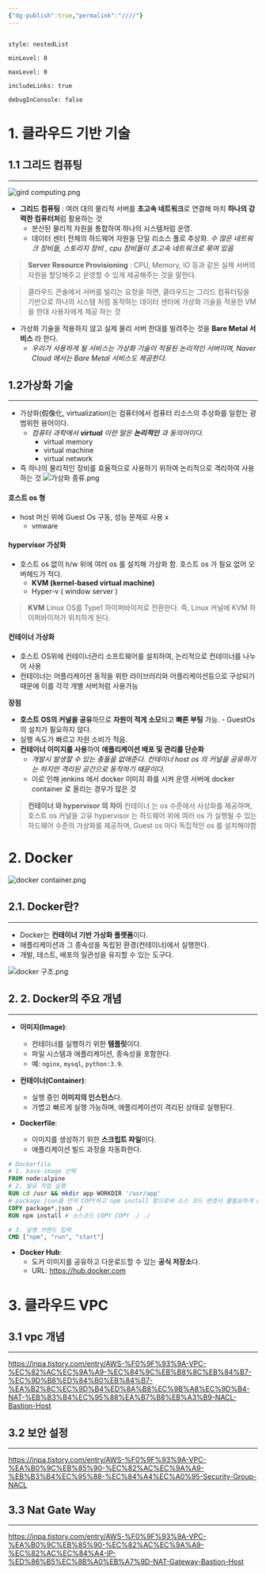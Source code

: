 ```yaml
---
{"dg-publish":true,"permalink":"////"}
---
```



```table-of-contents

style: nestedList

minLevel: 0

maxLevel: 0

includeLinks: true

debugInConsole: false

```

# 1. 클라우드 기반 기술
## 1.1  그리드 컴퓨팅
---

![gird computing.png](/images/gird%20computing.png)
- **그리드 컴퓨팅** : 여러 대의 물리적 서버를 **초고속 네트워크**로 연결해 마치 **하나의 강력한 컴퓨터처**럼 활용하는 것
	-  분산된 물리적 자원을 통합하여 하나의 시스템처럼 운영.
	- 데이터 센터 전체의 하드웨어 자원을 단일 리소스 풀로 추상화.
	  *수 많은 네트워크 장비들,  스토리지 장비 , cpu 장비들이 초고속 네트워크로 묶여 있음*


> **Server Resource Provisioning** : CPU, Memory, IO 등과 같은 실제 서버의 자원을 할당해주고 운영할 수 있게 제공해주는 것을 말한다.


> 클라우드 콘솔에서 서버를 빌리는 요청을 하면, 클라우드는
> 그리드 컴퓨터팅을 기반으로 하나의 시스템 처럼 동작하는 데이터 센터에  가상화 기술을 적용한 VM 을 한대 사용자에게 제공 하는 것 

- 가상화 기술을 적용하지 않고 실제 물리 서버 한대를 빌려주는 것을 **Bare Metal 서비스** 라 한다.
	- *우리가 사용하게 될 서비스는 가상화 기술이 적용된 논리적인 서버이며, Naver Cloud 에서는 Bare Metal 서비스도 제공한다.*


## 1.2가상화 기술
---

- 가상화(假像化, virtualization)는 컴퓨터에서 컴퓨터 리소스의 추상화를 일컫는 광범위한 용어이다.
	- *컴퓨터 과학에서 **virtual** 이란 말은 **논리적인** 과 동의어이다.*
		- virtual memory
		- virtual machine 
		- virtual network
- 즉 하나의 물리적인 장비를 효율적으로 사용하기 위하여 논리적으로 격리하여 사용 하는 것
![가상화 종류.png](/images/%EA%B0%80%EC%83%81%ED%99%94%20%EC%A2%85%EB%A5%98.png)
#### 호스트 os 형
-  host 머신 위에 Guest Os 구동, 성능 문제로 사용 x
	- vmware

#### hypervisor 가상화
- 호스트 os 없이 h/w  위에 여러 os 를 설치해 가상화 함. 호스트 os 가 필요 없어 오버헤드가 적다. 
	- **KVM (kernel-based virtual machine)**
	- Hyper-v ( window server )


> **KVM**
> Linux OS를 Type1 하이퍼바이저로 전환한다. 즉, Linux 커널에 KVM 하이퍼바이저가 위치하게 된다.


#### 컨테이너 가상화 
- 호스트 OS위에 컨테이너관리 소프트웨어를 설치하여, 논리적으로 컨테이너를 나누어 사용
- 컨테이너는 어플리케이션 동작을 위한 라이브러리와 어플리케이션등으로 구성되기때문에 이를 각각 개별 서버처럼 사용가능

**장점**
- **호스트 OS의 커널을 공유**하므로 **자원이 적게 소모**되고 **빠른 부팅** 가능. 
		- GuestOs 의 설치가 필요하지 않다.
- 실행 속도가 빠르고 자원 소비가 적음.
- **컨테이너 이미지를 사용**하여 **애플리케이션 배포 및 관리를 단순화**
	- *개발시 발생할 수 있는 충돌을 없애준다. 컨테이너  host os 의 커널을 공유하기는 하지만 격리된 공간으로 동작하기 때문이다.*
	- 이로 인해 jenkins 에서 docker 이미지 화를 시켜 운영 서버에 docker container 로 올리는 경우가 많은 것


>**컨테이너 와 hypervisor 의 차이**
>컨테이너 는 os 수준에서 사상화를 제공하며, 호스트 os 커널을 고유
>hypervisor 는 하드웨어 위에 여러 os 가 실행될 수 있는 하드웨어 수준의 가상화를 제공하며,  Guest os 마다 독집적인 os 를 설치해야함


# 2.  Docker 

![docker container.png](/images/docker%20container.png)

## **2.1. Docker란?**
---

- Docker는 **컨테이너 기반 가상화 플랫폼**이다.
- 애플리케이션과 그 종속성을 독립된 환경(컨테이너)에서 실행한다.
- 개발, 테스트, 배포의 일관성을 유지할 수 있는 도구다.

![docker 구조.png](/images/docker%20%EA%B5%AC%EC%A1%B0.png)

## 2. **2. Docker의 주요 개념**
---


- **이미지(Image)**:
    - 컨테이너를 실행하기 위한 **템플릿**이다.
    - 파일 시스템과 애플리케이션, 종속성을 포함한다.
    - 예: `nginx`, `mysql`, `python:3.9`.


- **컨테이너(Container)**:
    - 실행 중인 **이미지의 인스턴스**다.
    - 가볍고 빠르게 실행 가능하며, 애플리케이션이 격리된 상태로 실행된다.

- **Dockerfile**:
    - 이미지를 생성하기 위한 **스크립트 파일**이다.
    - 애플리케이션 빌드 과정을 자동화한다.


```dockerfile
# Dockerfile 
# 1. base-image 선택 
FROM node:alpine 
# 2. 필요 작업 실행 
RUN cd /usr && mkdir app WORKDIR '/usr/app' 
# package.json을 먼저 COPY하고 npm install 함으로써 소스 코드 변경시 불필요하게 npm install 안하도록 설정 
COPY package*.json ./ 
RUN npm install # 소스코드 COPY COPY ./ ./ 

# 3. 실행 커맨드 입력 
CMD ["npm", "run", "start"]
```

- **Docker Hub**:
    - 도커 이미지를 공유하고 다운로드할 수 있는 **공식 저장소**다.
    - URL: https://hub.docker.com


# 3. 클라우드 VPC 

## 3.1 vpc 개념 
---


https://inpa.tistory.com/entry/AWS-%F0%9F%93%9A-VPC-%EC%82%AC%EC%9A%A9-%EC%84%9C%EB%B8%8C%EB%84%B7-%EC%9D%B8%ED%84%B0%EB%84%B7-%EA%B2%8C%EC%9D%B4%ED%8A%B8%EC%9B%A8%EC%9D%B4-NAT-%EB%B3%B4%EC%95%88%EA%B7%B8%EB%A3%B9-NACL-Bastion-Host


## 3.2 보안 설정
---

https://inpa.tistory.com/entry/AWS-%F0%9F%93%9A-VPC-%EA%B0%9C%EB%85%90-%EC%82%AC%EC%9A%A9-%EB%B3%B4%EC%95%88-%EC%84%A4%EC%A0%95-Security-Group-NACL


## 3.3 Nat Gate Way
---

https://inpa.tistory.com/entry/AWS-%F0%9F%93%9A-VPC-%EA%B0%9C%EB%85%90-%EC%82%AC%EC%9A%A9-%EC%82%AC%EC%84%A4-IP-%ED%86%B5%EC%8B%A0%EB%A7%9D-NAT-Gateway-Bastion-Host